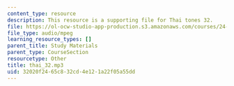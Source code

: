 ```yaml
---
content_type: resource
description: This resource is a supporting file for Thai tones 32.
file: https://ol-ocw-studio-app-production.s3.amazonaws.com/courses/24-901-language-and-its-structure-i-phonology-fall-2010/32020f2465c832cd4e121a22f05a55dd_thai_32.mp3
file_type: audio/mpeg
learning_resource_types: []
parent_title: Study Materials
parent_type: CourseSection
resourcetype: Other
title: thai_32.mp3
uid: 32020f24-65c8-32cd-4e12-1a22f05a55dd
---
```

